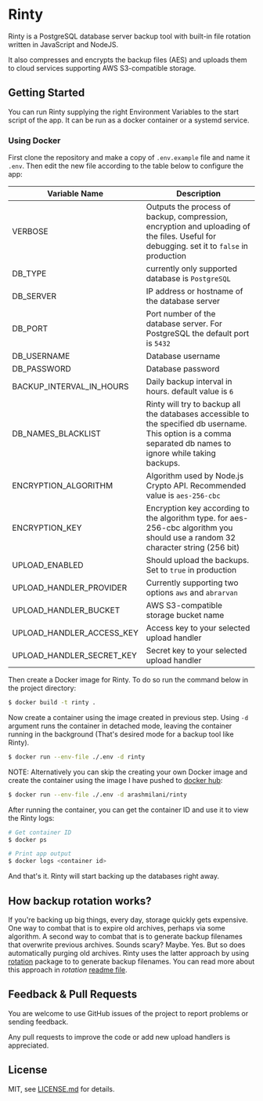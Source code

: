 # Rinty

Rinty is a PostgreSQL database server backup tool with built-in file rotation written in JavaScript and NodeJS. 

It also compresses and encrypts the backup files (AES) and uploads them to cloud services supporting AWS S3-compatible storage.

## Getting Started

You can run Rinty supplying the right Environment Variables to the start script of the app. It can be run as a docker container or a systemd service. 

### Using Docker

First clone the repository and make a copy of `.env.example` file and name it `.env`. Then edit the new file according to the table below to configure the app:

| Variable Name      | Description         |
| -------   | ------------------- |
| VERBOSE | Outputs the process of backup, compression, encryption and uploading of the files. Useful for debugging. set it to `false` in production | 
| DB_TYPE      | currently only supported database is `PostgreSQL` |
| DB_SERVER      | IP address or hostname of the database server |
| DB_PORT      | Port number of the database server. For PostgreSQL the default port is `5432` |
| DB_USERNAME      | Database username |
| DB_PASSWORD      | Database password |
| BACKUP_INTERVAL_IN_HOURS      | Daily backup interval in hours. default value is `6` |
| DB_NAMES_BLACKLIST      | Rinty will try to backup all the databases accessible to the specified db username. This option is a comma separated db names to ignore while taking backups. |
| ENCRYPTION_ALGORITHM      | Algorithm used by Node.js Crypto API. Recommended value is `aes-256-cbc` |
| ENCRYPTION_KEY      | Encryption key according to the algorithm type. for aes-256-cbc algorithm you should use a random 32 character string (256 bit) |
| UPLOAD_ENABLED      | Should upload the backups. Set to `true` in production |
| UPLOAD_HANDLER_PROVIDER      | Currently supporting two options `aws` and `abrarvan` |
| UPLOAD_HANDLER_BUCKET      | AWS S3-compatible storage bucket name |
| UPLOAD_HANDLER_ACCESS_KEY      | Access key to your selected upload handler |
| UPLOAD_HANDLER_SECRET_KEY      | Secret key to your selected upload handler |


Then create a Docker image for Rinty. To do so run the command below in the project directory:

````bash
$ docker build -t rinty .
````

Now create a container using the image created in previous step. Using `-d` argument runs the container in detached mode, leaving the container running in the background (That's desired mode for a backup tool like Rinty).

````bash
$ docker run --env-file ./.env -d rinty
````

NOTE: Alternatively you can skip the creating your own Docker image and create the container using the image I have pushed to [docker hub](https://hub.docker.com/r/arashmilani/rinty):

````bash
$ docker run --env-file ./.env -d arashmilani/rinty
````

After running the container, you can get the container ID and use it to view the Rinty logs:
````bash
# Get container ID
$ docker ps

# Print app output
$ docker logs <container id>
````

And that's it. Rinty will start backing up the databases right away.

## How backup rotation works?

If you're backing up big things, every day, storage quickly gets expensive. One way to combat that is to expire old archives, perhaps via some algorithm. A second way to combat that is to generate backup filenames that overwrite previous archives. Sounds scary? Maybe. Yes. But so does automatically purging old archives. Rinty uses the latter approach by using [rotation](https://www.npmjs.com/package/rotation) package to  to generate backup filenames. You can read more about this approach in *rotation* [readme file](https://www.npmjs.com/package/rotation).

## Feedback & Pull Requests

You are welcome to use GitHub issues of the project to report problems or sending feedback. 

Any pull requests to improve the code or add new upload handlers is appreciated.


## License

MIT, see [LICENSE.md](https://github.com/arashmilani/rinty/blob/master/LICENSE.md) for details.
